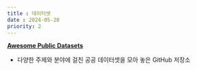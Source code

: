 ```yaml
---
title : 데이터셋
date : 2024-05-20
priority: 2
---
```


**[Awesome Public Datasets](https://github.com/awesomedata/awesome-public-datasets)**

- 다양한 주제와 분야에 걸친 공공 데이터셋을 모아 놓은 GitHub 저장소